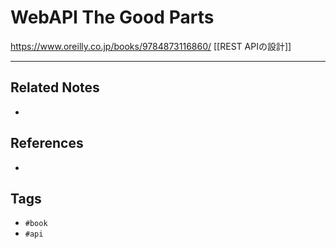 # WebAPI The Good Parts
https://www.oreilly.co.jp/books/9784873116860/
[[REST APIの設計]]

---
## Related Notes
- 

## References
- 

## Tags
- `#book` 
- `#api`